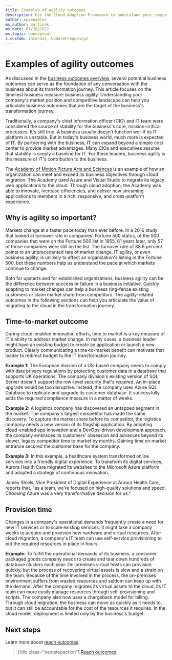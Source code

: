 ```yaml
---
title: Examples of agility outcomes
description: Use the Cloud Adoption Framework to understand your company's market position and competitive landscape.
author: mpvenables
ms.author: martinek
ms.date: 07/28/2022
ms.topic: conceptual
s.custom: internal, UpdateFrequency2
---
```


# Examples of agility outcomes

As discussed in the [business outcomes overview](./index.md), several potential business outcomes can serve as the foundation of any conversation with the business about its transformation journey. This article focuses on the timeliest business measure: business agility. Understanding your company's market position and competitive landscape can help you articulate business outcomes that are the target of the business's transformation journey.

Traditionally, a company's chief information officer (CIO) and IT team were considered the source of stability for the business's core, mission-critical processes. It's still true. A business usually doesn't function well if its IT platform is unstable. But in today's business world, much more is expected of IT. By partnering with the business, IT can expand beyond a simple cost center to provide market advantages. Many CIOs and executives assume that stability is simply a baseline for IT. For these leaders, business agility is the measure of IT's contribution to the business.

The [Academy of Motion Picture Arts and Sciences](https://customers.microsoft.com/story/845185-academy-motion-picture-arts-sciences-media-entertainment-azure) is an example of how an organization can meet and exceed its business objectives through cloud migration. The Academy used Azure and Visual Studio to migrate its legacy web applications to the cloud. Through cloud adoption, the Academy was able to innovate, increase efficiencies, and deliver new streaming applications to members in a rich, responsive, and cross-platform experience.

## Why is agility so important?

Markets change at a faster pace today than ever before. In a 2016 study that looked at turnover rate in companies' Fortune 500 status, of the 500 companies that were on the Fortune 500 list in 1955, 61 years later, only 57 of those companies were still on the list. The turnover rate of 88.6 percent points to an unprecedented rate of market change. IT agility, or even business agility, is unlikely to affect an organization's listing in the Fortune 500, but these numbers help us understand the pace at which markets continue to change.

Both for upstarts and for established organizations, business agility can be the difference between success or failure in a business initiative. Quickly adapting to market changes can help a business ring-fence existing customers or claim market share from competitors. The agility-related outcomes in the following sections can help you articulate the value of migrating to the cloud in the transformation journey.

## Time-to-market outcome

During cloud-enabled innovation efforts, time to market is a key measure of IT's ability to address market change. In many cases, a business leader might have an existing budget to create an application or launch a new product. Clearly communicating a time-to-market benefit can motivate that leader to redirect budget to the IT transformation journey.

**Example 1:** The European division of a US-based company needs to comply with data privacy regulations by protecting customer data in a database that supports UK operations. The company division's existing version of SQL Server doesn't support the row-level security that's required. An in-place upgrade would be too disruptive. Instead, the company uses Azure SQL Database to replicate and upgrade its customer database. It successfully adds the required compliance measure in a matter of weeks.

**Example 2:** A logistics company has discovered an untapped segment in the market. The company's largest competitor has made the same discovery. To capture the market share before its competitor, the logistics company needs a new version of its flagship application. By adopting cloud-enabled app innovation and a DevOps-driven development approach, the company embraces its customers' obsession and advances beyond its slower, legacy competitor time to market by months. Gaining time on market entrance secured the customer base for the company.

**Example 3:** In this example, a healthcare system transformed online services into a friendly digital experience. To transform its digital services, Aurora Health Care migrated its websites to the Microsoft Azure platform and adopted a strategy of continuous innovation.

Jamey Shiels, Vice President of Digital Experience at Aurora Health Care, reports that, "as a team, we're focused on high-quality solutions and speed. Choosing Azure was a very transformative decision for us."

## Provision time

Changes in a company's operational demands frequently create a need for new IT services or to scale existing services. It might take a company weeks to acquire and provision new hardware and virtual resources. After cloud migration, a company's IT team can use self-service provisioning to put the required resources in place in hours.

**Example:** To fulfill the operational demands of its business, a consumer packaged goods company needs to create and tear down hundreds of database clusters each year. On-premises virtual hosts can provision quickly, but the process of recovering virtual assets is slow and a strain on the team. Because of the time involved in the process, the on-premises environment suffers from wasted resources and seldom can keep up with the demand. After the company migrates its virtual assets to the cloud, its IT team can more easily manage resources through self-provisioning and scripts. The company also now uses a chargeback model for billing. Through cloud migration, the business can move as quickly as it needs to, but it can still be accountable for the cost of the resources it requires. In the cloud model, deployment is limited only by the business's budget.

## Next steps

Learn more about [reach outcomes](./reach-outcomes.md).

> [!div class="nextstepaction"]
> [Reach outcomes](./reach-outcomes.md)
